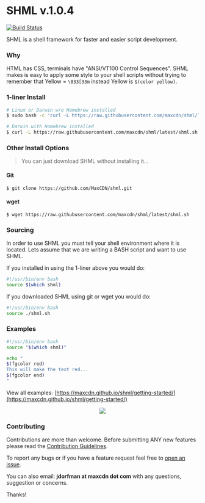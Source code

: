 SHML v.1.0.4
====

[![Build Status](https://travis-ci.org/MaxCDN/shml.svg)](https://travis-ci.org/MaxCDN/shml)

SHML is a shell framework for faster and easier script development.

### Why

HTML has CSS, terminals have "ANSI/VT100 Control Sequences". SHML makes is easy to apply some style to your shell scripts without trying to remember that Yellow = `\033[33m` instead Yellow is `$(color yellow)`.

### 1-liner Install
```bash
# Linux or Darwin w/o Homebrew installed
$ sudo bash -c 'curl -L https://raw.githubusercontent.com/maxcdn/shml/latest/shml.sh -o /usr/local/bin/shml && chmod +x /usr/local/bin/shml'

# Darwin with Homebrew installed
$ curl -L https://raw.githubusercontent.com/maxcdn/shml/latest/shml.sh -o /usr/local/bin/shml && chmod +x /usr/local/bin/shml
```

### Other Install Options

> You can just download SHML without installing it...

#### Git

`$ git clone https://github.com/MaxCDN/shml.git`

#### wget

`$ wget https://raw.githubusercontent.com/maxcdn/shml/latest/shml.sh`

### Sourcing

In order to use SHML you must tell your shell environment where it is located. Lets assume that we are writing a BASH script and want to use SHML.

If you installed in using the 1-liner above you would do:

```bash
#!/usr/bin/env bash
source $(which shml)
```
If you downloaded SHML using git or wget you would do:

```bash
#!/usr/bin/env bash
source ./shml.sh
```
### Examples

```bash
#!/usr/bin/env bash
source "$(which shml)"

echo "
$(fgcolor red)
This will make the text red...
$(fgcolor end)
"
```

View all examples: [https://maxcdn.github.io/shml/getting-started/](https://maxcdn.github.io/shml/getting-started/)
<center><a href="http://code.runnable.com/u/jdorfman" target="_blank"><img src="https://maxcdn.github.io/shml/public/images/demo-on-runnable.png" border="0"></a></center>

### Contributing

Contributions are more than welcome. Before submitting ANY new features please read the [Contribution Guidelines](https://github.com/MaxCDN/shml/blob/master/CONTRIBUTING.md).

To report any bugs or if you have a feature request feel free to [open an issue](https://github.com/MaxCDN/shml/issues).

You can also email: **jdorfman at maxcdn dot com** with any questions, suggestion or concerns.

Thanks!
